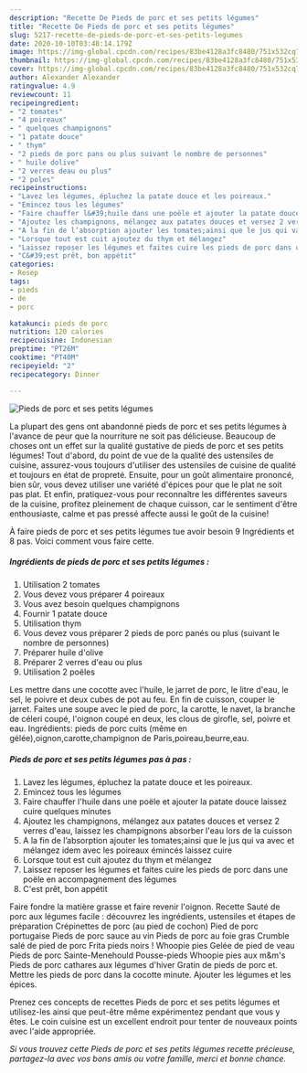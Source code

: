 ```yaml
---
description: "Recette De Pieds de porc et ses petits légumes"
title: "Recette De Pieds de porc et ses petits légumes"
slug: 5217-recette-de-pieds-de-porc-et-ses-petits-legumes
date: 2020-10-10T03:48:14.179Z
image: https://img-global.cpcdn.com/recipes/83be4128a3fc8480/751x532cq70/pieds-de-porc-et-ses-petits-legumes-photo-principale-de-la-recette.jpg
thumbnail: https://img-global.cpcdn.com/recipes/83be4128a3fc8480/751x532cq70/pieds-de-porc-et-ses-petits-legumes-photo-principale-de-la-recette.jpg
cover: https://img-global.cpcdn.com/recipes/83be4128a3fc8480/751x532cq70/pieds-de-porc-et-ses-petits-legumes-photo-principale-de-la-recette.jpg
author: Alexander Alexander
ratingvalue: 4.9
reviewcount: 11
recipeingredient:
- "2 tomates"
- "4 poireaux"
- " quelques champignons"
- "1 patate douce"
- " thym"
- "2 pieds de porc pans ou plus suivant le nombre de personnes"
- " huile dolive"
- "2 verres deau ou plus"
- "2 poles"
recipeinstructions:
- "Lavez les légumes, épluchez la patate douce et les poireaux."
- "Emincez tous les légumes"
- "Faire chauffer l&#39;huile dans une poële et ajouter la patate douce laissez cuire quelques minutes"
- "Ajoutez les champignons, mélangez aux patates douces et versez 2 verres d&#39;eau, laissez les champignons absorber l&#39;eau lors de la cuisson"
- "A la fin de l’absorption ajouter les tomates;ainsi que le jus qui va avec et mélangez idem avec les poireaux émincés laissez cuire"
- "Lorsque tout est cuit ajoutez du thym et mélangez"
- "Laissez reposer les légumes et faites cuire les pieds de porc dans une poële en accompagnement des légumes"
- "C&#39;est prêt, bon appétit"
categories:
- Resep
tags:
- pieds
- de
- porc

katakunci: pieds de porc 
nutrition: 120 calories
recipecuisine: Indonesian
preptime: "PT26M"
cooktime: "PT40M"
recipeyield: "2"
recipecategory: Dinner

---
```



![Pieds de porc et ses petits légumes](https://img-global.cpcdn.com/recipes/83be4128a3fc8480/751x532cq70/pieds-de-porc-et-ses-petits-legumes-photo-principale-de-la-recette.jpg)

La plupart des gens ont abandonné pieds de porc et ses petits légumes à l'avance de peur que la nourriture ne soit pas délicieuse. Beaucoup de choses ont un effet sur la qualité gustative de pieds de porc et ses petits légumes! Tout d'abord, du point de vue de la qualité des ustensiles de cuisine, assurez-vous toujours d'utiliser des ustensiles de cuisine de qualité et toujours en état de propreté. Ensuite, pour un goût alimentaire prononcé, bien sûr, vous devez utiliser une variété d'épices pour que le plat ne soit pas plat. Et enfin, pratiquez-vous pour reconnaître les différentes saveurs de la cuisine, profitez pleinement de chaque cuisson, car le sentiment d'être enthousiaste, calme et pas pressé affecte aussi le goût de la cuisine!

<!--inarticleads1-->

À faire pieds de porc et ses petits légumes tue avoir besoin 9 Ingrédients et 8 pas. Voici comment vous faire cette.

##### Ingrédients de pieds de porc et ses petits légumes :

1. Utilisation 2 tomates
1. Vous devez vous préparer 4 poireaux
1. Vous avez besoin  quelques champignons
1. Fournir 1 patate douce
1. Utilisation  thym
1. Vous devez vous préparer 2 pieds de porc panés ou plus (suivant le nombre de personnes)
1. Préparer  huile d&#39;olive
1. Préparer 2 verres d&#39;eau ou plus
1. Utilisation 2 poëles


Les mettre dans une cocotte avec l&#39;huile, le jarret de porc, le litre d&#39;eau, le sel, le poivre et deux cubes de pot au feu. En fin de cuisson, couper le jarret. Faites une soupe avec le pied de porc, la carotte, le navet, la branche de céleri coupé, l&#39;oignon coupé en deux, les clous de girofle, sel, poivre et eau. Ingrédients: pieds de porc cuits (même en gélée),oignon,carotte,champignon de Paris,poireau,beurre,eau. 

<!--inarticleads2-->

##### Pieds de porc et ses petits légumes pas à pas :

1. Lavez les légumes, épluchez la patate douce et les poireaux.
1. Emincez tous les légumes
1. Faire chauffer l&#39;huile dans une poële et ajouter la patate douce laissez cuire quelques minutes
1. Ajoutez les champignons, mélangez aux patates douces et versez 2 verres d&#39;eau, laissez les champignons absorber l&#39;eau lors de la cuisson
1. A la fin de l’absorption ajouter les tomates;ainsi que le jus qui va avec et mélangez idem avec les poireaux émincés laissez cuire
1. Lorsque tout est cuit ajoutez du thym et mélangez
1. Laissez reposer les légumes et faites cuire les pieds de porc dans une poële en accompagnement des légumes
1. C&#39;est prêt, bon appétit


Faire fondre la matière grasse et faire revenir l&#39;oignon. Recette Sauté de porc aux légumes facile : découvrez les ingrédients, ustensiles et étapes de préparation Crépinettes de porc (au pied de cochon) Pied de porc portugaise Pieds de porc sauce au vin Pieds de porc au foie gras Crumble salé de pied de porc Frita pieds noirs ! Whoopie pies Gelée de pied de veau Pieds de porc Sainte-Menehould Pousse-pieds Whoopie pies aux m&amp;m&#39;s Pieds de porc cathares aux légumes d&#39;hiver Gratin de pieds de porc et. Mettre les pieds de porc dans la cocotte minute. Ajouter les légumes et les épices. 

<!--inarticleads1-->

<p>
Prenez ces concepts de recettes Pieds de porc et ses petits légumes et utilisez-les ainsi que peut-être même expérimentez pendant que vous y êtes. Le coin cuisine est un excellent endroit pour tenter de nouveaux points avec l'aide appropriée.
</p>

<p>
<i>Si vous trouvez cette Pieds de porc et ses petits légumes recette précieuse, partagez-la avec vos bons amis ou votre famille, merci et bonne chance.</i>
</p>
